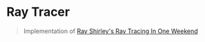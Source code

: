 # Ray Tracer

> Implementation of [Ray Shirley's Ray Tracing In One Weekend](https://raytracing.github.io/books/RayTracingInOneWeekend.html)
